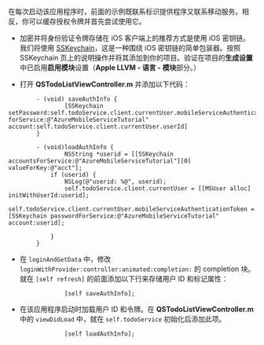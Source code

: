 
在每次启动该应用程序时，前面的示例既联系标识提供程序又联系移动服务。相反，你可以缓存授权令牌并首先尝试使用它。

* 加密并将身份验证令牌存储在 iOS 客户端上的推荐方式是使用 iOS 密钥链。我们将使用 [SSKeychain](https://github.com/soffes/sskeychain)，这是一种围绕 iOS 密钥链的简单包装器。按照 SSKeychain 页上的说明操作并将其添加到你的项目。验证在项目的**生成设置**中已启用**启用模块**设置（**Apple LLVM - 语言 - 模块**部分。）

* 打开 **QSTodoListViewController.m** 并添加以下代码：

```
		- (void) saveAuthInfo {
				[SSKeychain setPassword:self.todoService.client.currentUser.mobileServiceAuthenticationToken forService:@"AzureMobileServiceTutorial" account:self.todoService.client.currentUser.userId]
		}

		- (void)loadAuthInfo {
				NSString *userid = [[SSKeychain accountsForService:@"AzureMobileServiceTutorial"][0] valueForKey:@"acct"];
		    if (userid) {
		        NSLog(@"userid: %@", userid);
		        self.todoService.client.currentUser = [[MSUser alloc] initWithUserId:userid];
		         self.todoService.client.currentUser.mobileServiceAuthenticationToken = [SSKeychain passwordForService:@"AzureMobileServiceTutorial" account:userid];

		    }
		}
```

* 在 `loginAndGetData` 中，修改 `loginWithProvider:controller:animated:completion:` 的 completion 块。就在 `[self refresh]` 的前面添加以下行来存储用户 ID 和标记属性：

```
				[self saveAuthInfo];
```

* 在该应用程序启动时加载用户 ID 和令牌。在 **QSTodoListViewController.m** 中的 `viewDidLoad` 中，就在 `self.todoService` 初始化后添加此项。

```
				[self loadAuthInfo];
```

<!---HONumber=74-->